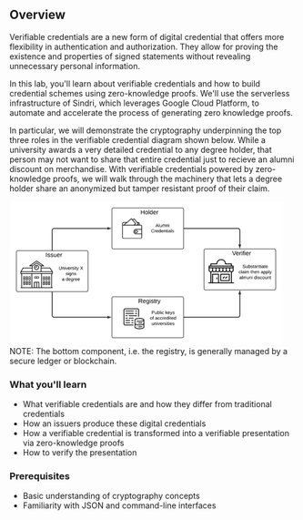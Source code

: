## Overview

Verifiable credentials are a new form of digital credential that offers more flexibility in authentication and authorization. They allow for proving the existence and properties of signed statements without revealing unnecessary personal information.

In this lab, you'll learn about verifiable credentials and how to build credential schemes using zero-knowledge proofs. We'll use the serverless infrastructure of Sindri, which leverages Google Cloud Platform, to automate and accelerate the process of generating zero knowledge proofs.

In particular, we will demonstrate the cryptography underpinning the top three roles in the verifiable credential diagram shown below. While a university awards a very detailed credential to any degree holder, that person may not want to share that entire credential just to recieve an alumni discount on merchandise.  With verifiable credentials powered by zero-knowledge proofs, we will walk through the machinery that lets a degree holder share an anonymized but tamper resistant proof of their claim.

![Verifiable Credential Lifecycle](./vc-lifecycle.png)
NOTE: The bottom component, i.e. the registry, is generally managed by a secure ledger or blockchain.

### What you'll learn

- What verifiable credentials are and how they differ from traditional credentials
- How an issuers produce these digital credentials
- How a verifiable credential is transformed into a verifiable presentation via zero-knowledge proofs
- How to verify the presentation

### Prerequisites

- Basic understanding of cryptography concepts
- Familiarity with JSON and command-line interfaces
